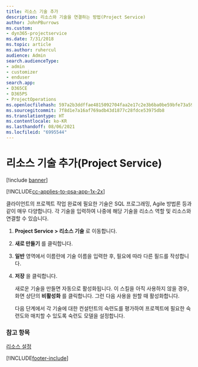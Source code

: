 ```yaml
---
title: 리소스 기술 추가
description: 리소스와 기술을 연결하는 방법(Project Service)
author: JohnPBurrows
ms.custom:
- dyn365-projectservice
ms.date: 7/31/2018
ms.topic: article
ms.author: ruhercul
audience: Admin
search.audienceType:
- admin
- customizer
- enduser
search.app:
- D365CE
- D365PS
- ProjectOperations
ms.openlocfilehash: 597a2b3ddffae4815092704faa2e17c2e3b6ba0be59bfe73a59a89a4fe506ede
ms.sourcegitcommit: 7f8d1e7a16af769adb43d1877c28fdce53975db8
ms.translationtype: HT
ms.contentlocale: ko-KR
ms.lasthandoff: 08/06/2021
ms.locfileid: "6995544"
---
```

# <a name="add-resource-skills-project-service"></a>리소스 기술 추가(Project Service)

[!include [banner](../includes/psa-now-project-operations.md)]

[!INCLUDE[cc-applies-to-psa-app-1x-2x](../includes/cc-applies-to-psa-app-1x-2x.md)]

클라이언트의 프로젝트 작업 완료에 필요한 기술은 SQL 프로그래밍, Agile 방법론 등과 같이 매우 다양합니다. 각 기술을 입력하여 나중에 해당 기술을 리소스 역할 및 리소스와 연결할 수 있습니다.  
  
1. **Project Service > 리소스 기술** 로 이동합니다.  
  
2. **새로 만들기** 를 클릭합니다.  
  
3. **일반** 영역에서 이름란에 기술 이름을 입력한 후, 필요에 따라 다른 필드를 작성합니다.  
  
4. **저장** 을 클릭합니다.  
  
   새로운 기술을 만들면 자동으로 활성화됩니다. 이 스킬을 아직 사용하지 않을 경우, 화면 상단의 **비활성화** 를 클릭합니다. 그런 다음 사용을 원할 때 활성화합니다.  
  
   다음 단계에서 각 기술에 대한 컨설턴트의 숙련도를 평가하여 프로젝트에 필요한 숙련도와 매치할 수 있도록 숙련도 모델을 설정합니다.  
  
### <a name="see-also"></a>참고 항목  
 [리소스 설정](../psa/set-up-resources.md)


[!INCLUDE[footer-include](../includes/footer-banner.md)]